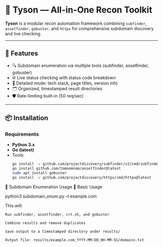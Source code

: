 # 🥊 Tyson — All-in-One Recon Toolkit

**Tyson** is a modular recon automation framework combining `subfinder`, `assetfinder`, `gobuster`, and `httpx` for comprehensive subdomain discovery and live checking.

---

## 🚀 Features

- 🔍 Subdomain enumeration via multiple tools (subfinder, assetfinder, gobuster)
- 🌐 Live status checking with status code breakdown
- 🧠 Detailed mode: tech stack, page titles, version info
- 🗂️ Organized, timestamped result directories
- 🛡️ Rate-limiting built-in (50 req/sec)

---

## 📦 Installation

### Requirements

- **Python 3.x**
- **Go (latest)**
- Tools:
  ```bash
  go install -v github.com/projectdiscovery/subfinder/v2/cmd/subfinder@latest
  go install github.com/tomnomnom/assetfinder@latest
  sudo apt install gobuster
  go install -v github.com/projectdiscovery/httpx/cmd/httpx@latest

🧰 Subdomain Enumeration Usage
🔹 Basic Usage

python3 subdomain_enum.py -t example.com

This will:

    Run subfinder, assetfinder, crt.sh, and gobuster

    Combine results and remove duplicates

    Save output to a timestamped directory under results/

    Output file: results/example.com_YYYY-MM-DD_HH-MM-SS/domains.txt
